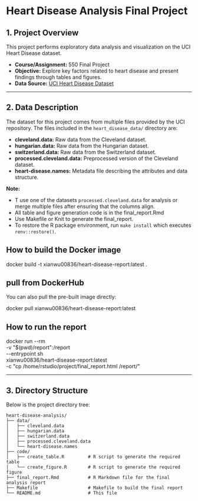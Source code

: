 # Heart Disease Analysis Final Project

## 1. Project Overview

This project performs exploratory data analysis and visualization on the UCI Heart Disease dataset.
- **Course/Assignment:** 550 Final Project
- **Objective:** Explore key factors related to heart disease and present findings through tables and figures.
- **Data Source:** [UCI Heart Disease Dataset](https://archive.ics.uci.edu/dataset/45/heart+disease)

---

## 2. Data Description

The dataset for this project comes from multiple files provided by the UCI repository. The files included in the `heart_disease_data/` directory are:
- **cleveland.data:** Raw data from the Cleveland dataset.
- **hungarian.data:** Raw data from the Hungarian dataset.
- **switzerland.data:** Raw data from the Switzerland dataset.
- **processed.cleveland.data:** Preprocessed version of the Cleveland dataset.
- **heart-disease.names:** Metadata file describing the attributes and data structure.

**Note:**  
- T use one of the datasets  `processed.cleveland.data` for analysis or merge multiple files after ensuring that the columns align.  
- All table and figure generation code is in the final_report.Rmd
- Use Makefile or Knit to generate the final_report.
- To restore the R package environment, run `make install` which executes `renv::restore()`.


## How to build the Docker image
docker build -t xianwu00836/heart-disease-report:latest .


## pull from DockerHub

You can also pull the pre-built image directly:

docker pull xianwu00836/heart-disease-report:latest


## How to run the report

docker run --rm \
  -v "$(pwd)/report":/report \
  --entrypoint sh \
  xianwu00836/heart-disease-report:latest \
  -c "cp /home/rstudio/project/final_report.html /report/"

  
---

## 3. Directory Structure

Below is the project directory tree:

```
heart-disease-analysis/
├── data/
│   ├── cleveland.data
│   ├── hungarian.data
│   ├── switzerland.data
│   ├── processed.cleveland.data
│   └── heart-disease.names
├── code/
│   ├── create_table.R         # R script to generate the required table
│   └── create_figure.R        # R script to generate the required figure
├── final_report.Rmd           # R Markdown file for the final analysis report
├── Makefile                   # Makefile to build the final report
└── README.md                  # This file
